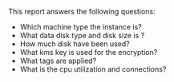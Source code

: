 This report answers the following questions:

- Which machine type the instance is?
- What data disk type and disk size is ?
- How much disk have been used?
- What kms key is used for the encryption?
- What tags are applied?
- What is the cpu utilization and connections?